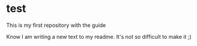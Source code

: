 # test
This is my first repository with the guide


Know I am writing a new text to my readme. It's not so difficult to make it ;)
